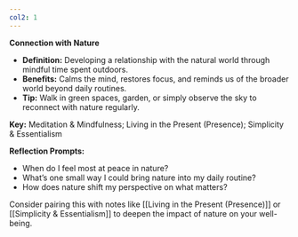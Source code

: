 ```yaml
---
col2: 1
---
```

**Connection with Nature**

- **Definition:** Developing a relationship with the natural world through mindful time spent outdoors.
- **Benefits:** Calms the mind, restores focus, and reminds us of the broader world beyond daily routines.
- **Tip:** Walk in green spaces, garden, or simply observe the sky to reconnect with nature regularly.

**Key:** Meditation & Mindfulness; Living in the Present (Presence); Simplicity & Essentialism



**Reflection Prompts:**
- When do I feel most at peace in nature?
- What’s one small way I could bring nature into my daily routine?
- How does nature shift my perspective on what matters?

Consider pairing this with notes like [[Living in the Present (Presence)]] or [[Simplicity & Essentialism]] to deepen the impact of nature on your well-being.